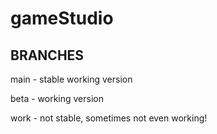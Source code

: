 # gameStudio

BRANCHES
---

main - stable working version

beta - working version

work - not stable, sometimes not even working!
